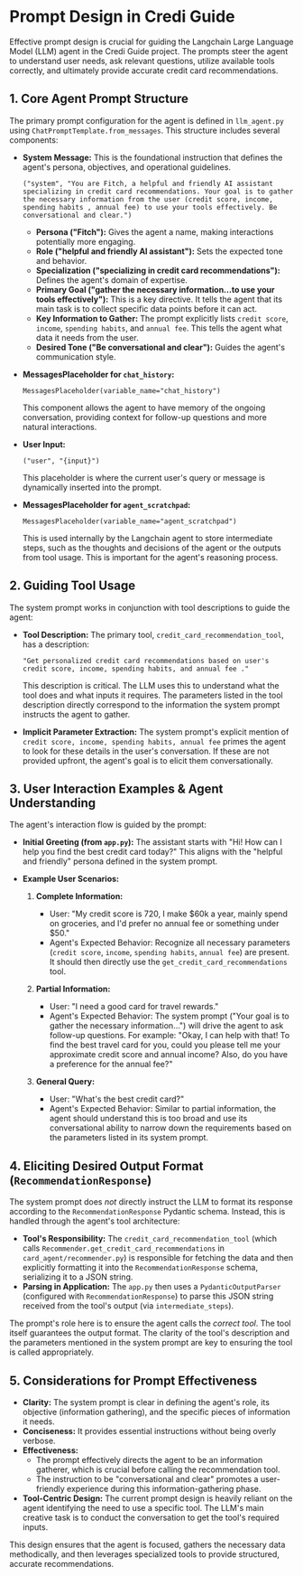 # Prompt Design in Credi Guide

Effective prompt design is crucial for guiding the Langchain Large Language Model (LLM) agent in the Credi Guide project. The prompts steer the agent to understand user needs, ask relevant questions, utilize available tools correctly, and ultimately provide accurate credit card recommendations.

## 1. Core Agent Prompt Structure

The primary prompt configuration for the agent is defined in `llm_agent.py` using `ChatPromptTemplate.from_messages`. This structure includes several components:

*   **System Message:** This is the foundational instruction that defines the agent's persona, objectives, and operational guidelines.
    ```
    ("system", "You are Fitch, a helpful and friendly AI assistant specializing in credit card recommendations. Your goal is to gather the necessary information from the user (credit score, income, spending habits , annual fee) to use your tools effectively. Be conversational and clear.")
    ```
    *   **Persona ("Fitch"):** Gives the agent a name, making interactions potentially more engaging.
    *   **Role ("helpful and friendly AI assistant"):** Sets the expected tone and behavior.
    *   **Specialization ("specializing in credit card recommendations"):** Defines the agent's domain of expertise.
    *   **Primary Goal ("gather the necessary information...to use your tools effectively"):** This is a key directive. It tells the agent that its main task is to collect specific data points before it can act.
    *   **Key Information to Gather:** The prompt explicitly lists `credit score`, `income`, `spending habits`, and `annual fee`. This tells the agent what data it needs from the user.
    *   **Desired Tone ("Be conversational and clear"):** Guides the agent's communication style.

*   **MessagesPlaceholder for `chat_history`:**
    ```
    MessagesPlaceholder(variable_name="chat_history")
    ```
    This component allows the agent to have memory of the ongoing conversation, providing context for follow-up questions and more natural interactions.

*   **User Input:**
    ```
    ("user", "{input}")
    ```
    This placeholder is where the current user's query or message is dynamically inserted into the prompt.

*   **MessagesPlaceholder for `agent_scratchpad`:**
    ```
    MessagesPlaceholder(variable_name="agent_scratchpad")
    ```
    This is used internally by the Langchain agent to store intermediate steps, such as the thoughts and decisions of the agent or the outputs from tool usage. This is important for the agent's reasoning process.

## 2. Guiding Tool Usage

The system prompt works in conjunction with tool descriptions to guide the agent:

*   **Tool Description:** The primary tool, `credit_card_recommendation_tool`, has a description:
    ```
    "Get personalized credit card recommendations based on user's credit score, income, spending habits, and annual fee ."
    ```
    This description is critical. The LLM uses this to understand what the tool does and what inputs it requires. The parameters listed in the tool description directly correspond to the information the system prompt instructs the agent to gather.

*   **Implicit Parameter Extraction:** The system prompt's explicit mention of `credit score, income, spending habits, annual fee` primes the agent to look for these details in the user's conversation. If these are not provided upfront, the agent's goal is to elicit them conversationally.

## 3. User Interaction Examples & Agent Understanding

The agent's interaction flow is guided by the prompt:

*   **Initial Greeting (from `app.py`):** The assistant starts with "Hi! How can I help you find the best credit card today?" This aligns with the "helpful and friendly" persona defined in the system prompt.

*   **Example User Scenarios:**
    1.  **Complete Information:**
        *   User: "My credit score is 720, I make $60k a year, mainly spend on groceries, and I'd prefer no annual fee or something under $50."
        *   Agent's Expected Behavior: Recognize all necessary parameters (`credit score`, `income`, `spending habits`, `annual fee`) are present. It should then directly use the `get_credit_card_recommendations` tool.

    2.  **Partial Information:**
        *   User: "I need a good card for travel rewards."
        *   Agent's Expected Behavior: The system prompt ("Your goal is to gather the necessary information...") will drive the agent to ask follow-up questions. For example: "Okay, I can help with that! To find the best travel card for you, could you please tell me your approximate credit score and annual income? Also, do you have a preference for the annual fee?"

    3.  **General Query:**
        *   User: "What's the best credit card?"
        *   Agent's Expected Behavior: Similar to partial information, the agent should understand this is too broad and use its conversational ability to narrow down the requirements based on the parameters listed in its system prompt.

## 4. Eliciting Desired Output Format (`RecommendationResponse`)

The system prompt does *not* directly instruct the LLM to format its response according to the `RecommendationResponse` Pydantic schema. Instead, this is handled through the agent's tool architecture:

*   **Tool's Responsibility:** The `credit_card_recommendation_tool` (which calls `Recommender.get_credit_card_recommendations` in `card_agent/recommender.py`) is responsible for fetching the data and then explicitly formatting it into the `RecommendationResponse` schema, serializing it to a JSON string.
*   **Parsing in Application:** The `app.py` then uses a `PydanticOutputParser` (configured with `RecommendationResponse`) to parse this JSON string received from the tool's output (via `intermediate_steps`).

The prompt's role here is to ensure the agent calls the *correct tool*. The tool itself guarantees the output format. The clarity of the tool's description and the parameters mentioned in the system prompt are key to ensuring the tool is called appropriately.

## 5. Considerations for Prompt Effectiveness

*   **Clarity:** The system prompt is clear in defining the agent's role, its objective (information gathering), and the specific pieces of information it needs.
*   **Conciseness:** It provides essential instructions without being overly verbose.
*   **Effectiveness:**
    *   The prompt effectively directs the agent to be an information gatherer, which is crucial before calling the recommendation tool.
    *   The instruction to be "conversational and clear" promotes a user-friendly experience during this information-gathering phase.
*   **Tool-Centric Design:** The current prompt design is heavily reliant on the agent identifying the need to use a specific tool. The LLM's main creative task is to conduct the conversation to get the tool's required inputs.

This design ensures that the agent is focused, gathers the necessary data methodically, and then leverages specialized tools to provide structured, accurate recommendations.
